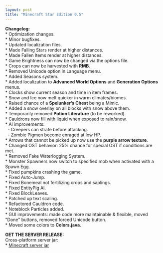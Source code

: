 ```yaml
---
layout: post
title: "Minecraft Star Edition 0.5"
---
```


**Changelog:**<br>
\* Optimization changes.<br>
\* Minor bugfixes.<br>
\* Updated localization files.<br>
\* Made Falling Stars render at higher distances.<br>
\* Made Fallen Items render at higher distances.<br>
\* Game Brightness can now be changed via the options file.<br>
\* Crops can now be harvested with **RMB**.<br>
\* Removed Unicode option in Language menu.<br>
\* Added Seasons system.<br>
\* Added localization to **Advanced World Options** and **Generation Options** menus.<br>
\* Clocks show current season and time in item frames.<br>
\* Snow and Ice now melt quicker in warm climates/biomes.<br>
\* Raised chance of a **Spelunker’s Chest** being a Mimic.<br>
\* Added a snow overlay on all blocks with snow above them.<br>
\* Temporarily removed **Potion Literature** (to be reworked).<br>
\* Cauldrons now fill with liquid when exposed to rain/snow.<br>
\* AI improvements:<br>
  &nbsp;&nbsp;- Creepers can strafe before attacking.<br>
  &nbsp;&nbsp;- Zombie Pigmen become enraged at low HP.<br>
\* Arrows that cannot be picked up now use the **purple arrow texture**.<br>
\* Changed OST behavior: 25% chance for special OST if conditions are met.<br>
\* Removed Fake Waterlogging System.<br>
\* Monster Spawners now switch to specified mob when activated with a Spawn Egg.<br>
\* Fixed pumpkins crashing the game.<br>
\* Fixed Auto-Jump.<br>
\* Fixed Bonemeal not fertilizing crops and saplings.<br>
\* Fixed EntityPig AI.<br>
\* Fixed BlockLeaves.<br>
\* Patched up text scaling.<br>
\* Refactored Cauldron code.<br>
\* Noteblock Particles added.<br>
\* GUI improvements: made code more maintainable & flexible, moved "Done" buttons, removed forced Unicode button.<br>
\* Moved some colors to **Colors.java**.<br>

**GET THE SERVER RELEASE:**<br>
Cross-platform server jar:<br>
\* [Minecraft server jar](https://github.com/star-edition/star_edition-piston-meta/raw/master/0.45/star_edition0.5_server.jar)<br>
